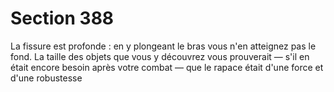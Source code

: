 # Section 388

La fissure est profonde : en y plongeant le bras vous n'en 
atteignez pas le fond. La taille des objets que vous y découvrez 
vous prouverait — s'il en était encore besoin après votre combat 
— que le rapace était d'une force et d'une robustesse